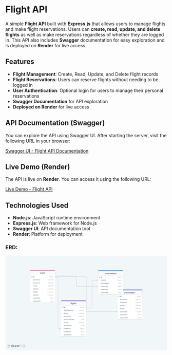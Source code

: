 # Flight API

A simple **Flight API** built with **Express.js** that allows users to manage flights and make flight reservations. Users can **create, read, update, and delete flights** as well as make reservations regardless of whether they are logged in. This API also includes **Swagger** documentation for easy exploration and is deployed on **Render** for live access.

## Features

- **Flight Management**: Create, Read, Update, and Delete flight records
- **Flight Reservations**: Users can reserve flights without needing to be logged in
- **User Authentication**: Optional login for users to manage their personal reservations
- **Swagger Documentation** for API exploration
- **Deployed on Render** for live access

## API Documentation (Swagger)

You can explore the API using Swagger UI. After starting the server, visit the following URL in your browser:

[Swagger UI - Flight API Documentation](https://flightapi-0fa6.onrender.com/documents/swagger/)

## Live Demo (Render)

The API is live on **Render**. You can access it using the following URL:

[Live Demo - Flight API](https://flightapi-0fa6.onrender.com/)

## Technologies Used

- **Node.js**: JavaScript runtime environment
- **Express.js**: Web framework for Node.js
- **Swagger UI**: API documentation tool
- **Render**: Platform for deployment

### ERD:

![ERD](./erdFlightAPI.png)
